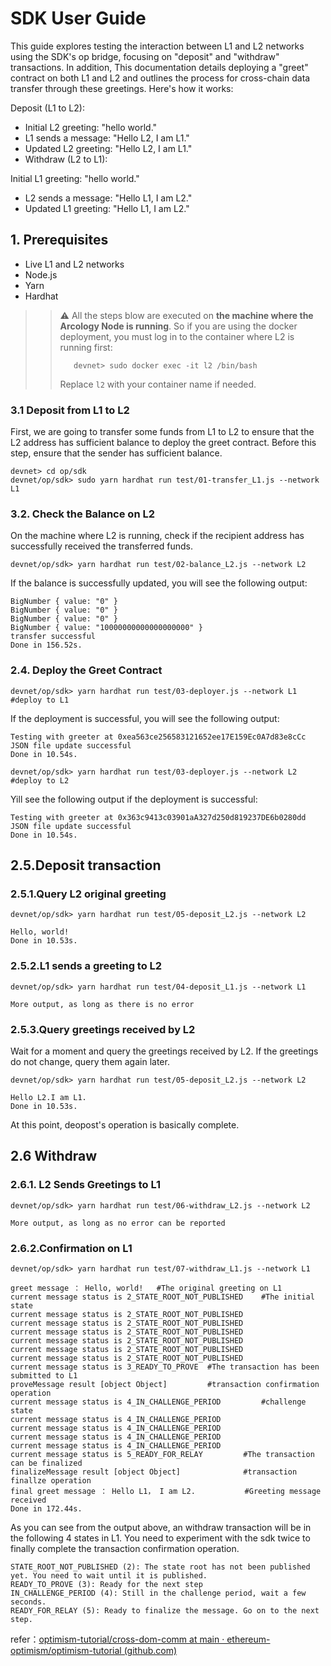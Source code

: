 # SDK User Guide

This guide explores testing the interaction between L1 and L2 networks using the SDK's op bridge, focusing on "deposit" and "withdraw" transactions. In addition, This documentation details deploying a "greet" contract on both L1 and L2 and outlines the process for cross-chain data transfer through these greetings. Here's how it works:

Deposit (L1 to L2):

- Initial L2 greeting: "hello world."
- L1 sends a message: "Hello L2, I am L1."
- Updated L2 greeting: "Hello L2, I am L1."
- Withdraw (L2 to L1):

Initial L1 greeting: "hello world."
- L2 sends a message: "Hello L1, I am L2."
- Updated L1 greeting: "Hello L1, I am L2."


## 1. Prerequisites

- Live L1 and L2 networks
- Node.js
- Yarn
- Hardhat

>>:warning: All the steps blow are executed on **the machine where the Arcology Node is running**. So if you are using the docker deployment, you must log in to the container where L2 is running first:
>>
>>```shell
>>    devnet> sudo docker exec -it l2 /bin/bash
>>```
>> Replace `l2` with your container name if needed.



### 3.1 Deposit from L1 to L2

First, we are going to transfer some funds from L1 to L2 to ensure that the L2 address has sufficient balance to deploy the greet contract. Before this step, ensure that the sender has sufficient balance.

```shellls
devnet> cd op/sdk
devnet/op/sdk> sudo yarn hardhat run test/01-transfer_L1.js --network L1
```

### 3.2. Check the Balance on L2

On the machine where L2 is running, check if the recipient address has successfully received the transferred funds.

```shell
devnet/op/sdk> yarn hardhat run test/02-balance_L2.js --network L2
```

If the balance is successfully updated, you will see the following output:

```shell
BigNumber { value: "0" }
BigNumber { value: "0" }
BigNumber { value: "0" }
BigNumber { value: "10000000000000000000" }
transfer successful
Done in 156.52s.
```

### 2.4. Deploy the Greet Contract

```shell
devnet/op/sdk> yarn hardhat run test/03-deployer.js --network L1  #deploy to L1
```
If the deployment is successful, you will see the following output:

```
Testing with greeter at 0xea563ce256583121652ee17E159Ec0A7d83e8cCc
JSON file update successful
Done in 10.54s.
```

```shell
devnet/op/sdk> yarn hardhat run test/03-deployer.js --network L2  #deploy to L2
```
Yill see the following output if the deployment is successful:

```
Testing with greeter at 0x363c9413c03901aA327d250d819237DE6b0280dd
JSON file update successful
Done in 10.54s.
```

## 2.5.Deposit transaction

### 2.5.1.Query L2 original greeting

```shell
devnet/op/sdk> yarn hardhat run test/05-deposit_L2.js --network L2  

Hello, world!
Done in 10.53s.
```

### 2.5.2.L1 sends a greeting to L2

```shell
devnet/op/sdk> yarn hardhat run test/04-deposit_L1.js --network L1  

More output, as long as there is no error
```

### 2.5.3.Query greetings received by L2

Wait for a moment and query the greetings received by L2. If the greetings do not change, query them again later.

```shell
devnet/op/sdk> yarn hardhat run test/05-deposit_L2.js --network L2  

Hello L2.I am L1.
Done in 10.53s.
```

At this point, deopost's operation is basically complete.

## 2.6 Withdraw

### 2.6.1. L2 Sends Greetings to L1

```shell
devnet/op/sdk> yarn hardhat run test/06-withdraw_L2.js --network L2  

More output, as long as no error can be reported
```

### 2.6.2.Confirmation on L1

```shell
devnet/op/sdk> yarn hardhat run test/07-withdraw_L1.js --network L1 

greet message ： Hello, world!	#The original greeting on L1
current message status is 2_STATE_ROOT_NOT_PUBLISHED	#The initial state 
current message status is 2_STATE_ROOT_NOT_PUBLISHED
current message status is 2_STATE_ROOT_NOT_PUBLISHED
current message status is 2_STATE_ROOT_NOT_PUBLISHED
current message status is 2_STATE_ROOT_NOT_PUBLISHED
current message status is 2_STATE_ROOT_NOT_PUBLISHED
current message status is 2_STATE_ROOT_NOT_PUBLISHED
current message status is 3_READY_TO_PROVE	#The transaction has been submitted to L1
proveMessage result [object Object]			#transaction confirmation operation
current message status is 4_IN_CHALLENGE_PERIOD			#challenge state
current message status is 4_IN_CHALLENGE_PERIOD
current message status is 4_IN_CHALLENGE_PERIOD
current message status is 4_IN_CHALLENGE_PERIOD
current message status is 4_IN_CHALLENGE_PERIOD
current message status is 5_READY_FOR_RELAY			#The transaction can be finalized
finalizeMessage result [object Object]				#transaction finallze operation
final greet message ： Hello L1， I am L2.		   #Greeting message received
Done in 172.44s.
```

As you can see from the output above, an withdraw transaction will be in the following 4 states in L1. You need to experiment with the sdk twice to finally complete the transaction confirmation operation.

```shell
STATE_ROOT_NOT_PUBLISHED (2): The state root has not been published yet. You need to wait until it is published.
READY_TO_PROVE (3): Ready for the next step
IN_CHALLENGE_PERIOD (4): Still in the challenge period, wait a few seconds.
READY_FOR_RELAY (5): Ready to finalize the message. Go on to the next step.
```

refer：[optimism-tutorial/cross-dom-comm at main · ethereum-optimism/optimism-tutorial (github.com)](https://github.com/ethereum-optimism/optimism-tutorial/tree/main/cross-dom-comm)